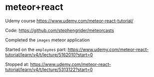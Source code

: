 meteor+react
============

Udemy course https://www.udemy.com/meteor-react-tutorial/

Code: https://github.com/stephengrider/meteorcasts

Completed the `images` meteor application

Started on the `employees` part:
https://www.udemy.com/meteor-react-tutorial/learn/v4/t/lecture/5162010?start=0

Stopped at:
https://www.udemy.com/meteor-react-tutorial/learn/v4/t/lecture/5313122?start=0
